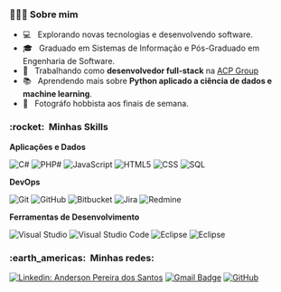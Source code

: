 <h3>👨🏾‍💻 Sobre mim </h3>

- 💻 &nbsp; Explorando novas tecnologias e desenvolvendo software.
- 🎓 &nbsp; Graduado em Sistemas de Informação e Pós-Graduado em Engenharia de Software.
- 💼 &nbsp; Trabalhando como **desenvolvedor full-stack** na <a href="https://www.acpgroup.com.br/">ACP Group</a>
- 📚 &nbsp; Aprendendo mais sobre **Python aplicado a ciência de dados e machine learning**.
- 📸 &nbsp; Fotográfo hobbista aos finais de semana.

<h3> :rocket: &nbsp;Minhas Skills </h3>

**Aplicações e Dados**

  ![C#](https://img.shields.io/badge/C%23-333333?style=flat-square&logo=C%2B%2B&logoColor=fff)
  ![PHP#](https://img.shields.io/badge/PHP-333333?style=flat-square&logo=PHP&logoColor=fff)
  ![JavaScript](https://img.shields.io/badge/-JS-333333?style=flat-square&logo=javascript)
  ![HTML5](https://img.shields.io/badge/-HTML5-333333?style=flat-square&logo=HTML5)
  ![CSS](https://img.shields.io/badge/-CSS-333333?style=flat-square&logo=CSS3&logoColor=1572B6)
  ![SQL](https://img.shields.io/badge/-SQL-333333?style=flat-square&logo=mysql&logoColor=fff)

**DevOps**

  ![Git](https://img.shields.io/badge/-Git-333333?style=flat-square&logo=git)
  ![GitHub](https://img.shields.io/badge/-GitHub-333333?style=flat-square&logo=github)
  ![Bitbucket](https://img.shields.io/badge/-Bitbucket-333333?style=flat-square&logo=bitbucket)
  ![Jira](https://img.shields.io/badge/-Jira-333333?style=flat-square&logo=jira)
  ![Redmine](https://img.shields.io/badge/-Redmine-333333?style=flat-square&logo=redmine)

**Ferramentas de Desenvolvimento**

  ![Visual Studio](https://img.shields.io/badge/-Visual%20Studio-333333?style=flat-square&logo=visual-studio&logoColor=007ACC)
  ![Visual Studio Code](https://img.shields.io/badge/-Visual%20Studio%20Code-333333?style=flat-square&logo=visual-studio-code&logoColor=007ACC)
  ![Eclipse](https://img.shields.io/badge/-Eclipse-333333?style=flat-square&logo=eclipse-ide&logoColor=fff)
  ![Eclipse](https://img.shields.io/badge/-Jupyter-333333?style=flat-square&logo=jupyter)

<h3> :earth_americas: &nbsp;Minhas redes: </h3> 

[![Linkedin: Anderson Pereira dos Santos](https://img.shields.io/badge/-andersonpereirasantos-blue?style=flat-square&logo=Linkedin&logoColor=white&link=andersonpereirasantos)](https://www.linkedin.com/in/andersonpereirasantos/)
[![Gmail Badge](https://img.shields.io/badge/-andersonpersantos@gmail.com-006bed?style=flat-square&logo=Gmail&logoColor=white&link=mailto:andersonpersantos@gmail.com)](mailto:andersonpersantos@gmail.com)
[![GitHub](https://img.shields.io/github/followers/andersonpereiradossantos?label=Seguir&style=social)](https://github.com/andersonpereiradossantos)

